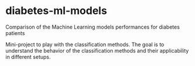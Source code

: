 # diabetes-ml-models
Comparison of the Machine Learning models performances for diabetes patients


Mini-project to play with the classification methods. The goal is to understand the behavior of the classification methods and their applicability in different setups. 
